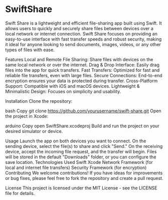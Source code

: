# SwiftShare
Swift Share is a lightweight and efficient file-sharing app built using Swift. It allows users to quickly and securely share files between devices over a local network or internet connection. Swift Share focuses on providing an easy-to-use interface with fast transfer speeds and robust security, making it ideal for anyone looking to send documents, images, videos, or any other types of files with ease.

Features
Local and Remote File Sharing: Share files with devices on the same local network or over the internet.
Drag & Drop Interface: Easily drag files into the app for quick transfers.
Fast Transfers: Optimized for fast and reliable file transfers, even with large files.
Secure Connections: End-to-end encryption ensures your data is protected during transfer.
Cross-Platform Support: Compatible with iOS and macOS devices.
Lightweight & Minimalistic Design: Focuses on simplicity and usability.

Installation
Clone the repository:

bash
Copy
git clone https://github.com/yourusername/swift-share.git
Open the project in Xcode:

arduino
Copy
open SwiftShare.xcodeproj
Build and run the project on your desired simulator or device.

Usage
Launch the app on both devices you want to connect.
On the sending device, select the file(s) to share and click "Send."
On the receiving device, accept the incoming file request, and the transfer will begin.
Files will be stored in the default "Downloads" folder, or you can configure the save location.
Technologies Used
Swift
Xcode
Network Framework (for local and internet file transfers)
Security Framework (for encryption)
Contributing
We welcome contributions! If you have ideas for improvements or bug fixes, please feel free to fork the repository and create a pull request.

License
This project is licensed under the MIT License - see the LICENSE file for details.
